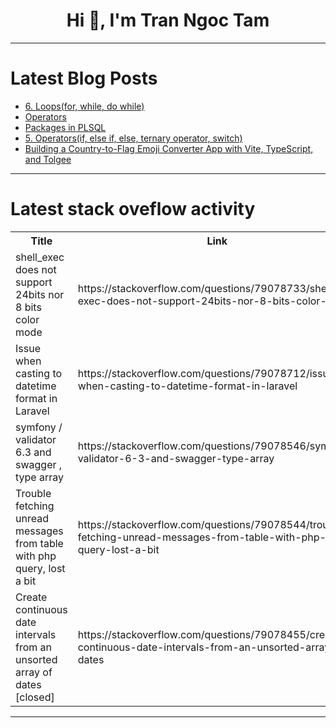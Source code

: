 <h1 align="center">Hi 👋, I'm Tran Ngoc Tam</h1>

---

# Latest Blog Posts 
<!-- BLOG-POST-LIST:START -->
- [6. Loops&lpar;for, while, do while&rpar;](https://dev.to/sunnat_qayumov/6-loopsfor-while-do-while-2cgd)
- [Operators](https://dev.to/asilbek_ibragimov_a0c27cc/operators-33l9)
- [Packages in PLSQL](https://dev.to/mrcaption49/packages-in-plsql-5ci3)
- [5. Operators&lpar;if, else if, else, ternary operator, switch&rpar;](https://dev.to/sunnat_qayumov/5-operatorsif-else-if-else-ternary-operator-switch-lhm)
- [Building a Country-to-Flag Emoji Converter App with Vite, TypeScript, and Tolgee](https://dev.to/anni/building-a-country-to-flag-emoji-converter-app-with-vite-typescript-and-tolgee-29e9)
<!-- BLOG-POST-LIST:END -->

---

# Latest stack oveflow activity
<table>
  <tr><th>Title</th><th>Link</th></tr>
  <!-- STACKOVERFLOW:START --><tr><td>shell_exec does not support 24bits nor 8 bits color mode</td><td>https://stackoverflow.com/questions/79078733/shell-exec-does-not-support-24bits-nor-8-bits-color-mode</td></tr><tr><td>Issue when casting to datetime format in Laravel</td><td>https://stackoverflow.com/questions/79078712/issue-when-casting-to-datetime-format-in-laravel</td></tr><tr><td>symfony / validator 6.3 and swagger , type array</td><td>https://stackoverflow.com/questions/79078546/symfony-validator-6-3-and-swagger-type-array</td></tr><tr><td>Trouble fetching unread messages from table with php query, lost a bit</td><td>https://stackoverflow.com/questions/79078544/trouble-fetching-unread-messages-from-table-with-php-query-lost-a-bit</td></tr><tr><td>Create continuous date intervals from an unsorted array of dates [closed]</td><td>https://stackoverflow.com/questions/79078455/create-continuous-date-intervals-from-an-unsorted-array-of-dates</td></tr><!-- STACKOVERFLOW:END -->
</table>

---


